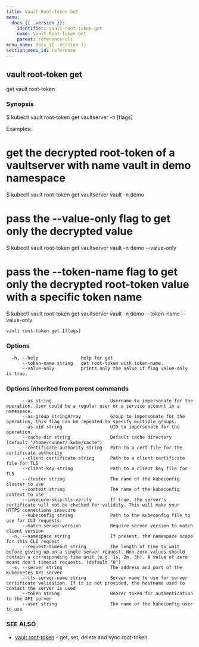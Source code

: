 ```yaml
---
title: Vault Root-Token Get
menu:
  docs_{{ .version }}:
    identifier: vault-root-token-get
    name: Vault Root-Token Get
    parent: reference-cli
menu_name: docs_{{ .version }}
section_menu_id: reference
---
```

## vault root-token get

get vault root-token

### Synopsis


$ kubectl vault root-token get vaultserver <name> -n <namespace> [flags]

Examples:
 # get the decrypted root-token of a vaultserver with name vault in demo namespace
 $ kubectl vault root-token get vaultserver vault -n demo

 # pass the --value-only flag to get only the decrypted value
 $ kubectl vault root-token get vaultserver vault -n demo --value-only

 # pass the --token-name flag to get only the decrypted root-token value with a specific token name
 $ kubectl vault root-token get vaultserver vault -n demo --token-name <token-name> --value-only


```
vault root-token get [flags]
```

### Options

```
  -h, --help                help for get
      --token-name string   get root-token with token-name.
      --value-only          prints only the value if flag value-only is true.
```

### Options inherited from parent commands

```
      --as string                      Username to impersonate for the operation. User could be a regular user or a service account in a namespace.
      --as-group stringArray           Group to impersonate for the operation, this flag can be repeated to specify multiple groups.
      --as-uid string                  UID to impersonate for the operation.
      --cache-dir string               Default cache directory (default "/home/runner/.kube/cache")
      --certificate-authority string   Path to a cert file for the certificate authority
      --client-certificate string      Path to a client certificate file for TLS
      --client-key string              Path to a client key file for TLS
      --cluster string                 The name of the kubeconfig cluster to use
      --context string                 The name of the kubeconfig context to use
      --insecure-skip-tls-verify       If true, the server's certificate will not be checked for validity. This will make your HTTPS connections insecure
      --kubeconfig string              Path to the kubeconfig file to use for CLI requests.
      --match-server-version           Require server version to match client version
  -n, --namespace string               If present, the namespace scope for this CLI request
      --request-timeout string         The length of time to wait before giving up on a single server request. Non-zero values should contain a corresponding time unit (e.g. 1s, 2m, 3h). A value of zero means don't timeout requests. (default "0")
  -s, --server string                  The address and port of the Kubernetes API server
      --tls-server-name string         Server name to use for server certificate validation. If it is not provided, the hostname used to contact the server is used
      --token string                   Bearer token for authentication to the API server
      --user string                    The name of the kubeconfig user to use
```

### SEE ALSO

* [vault root-token](/docs/reference/cli/vault_root-token.md)	 - get, set, delete and sync root-token

